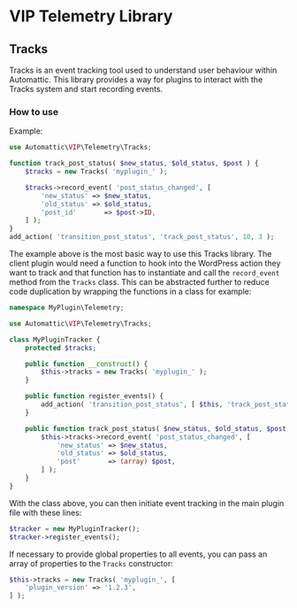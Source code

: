 # VIP Telemetry Library

## Tracks

Tracks is an event tracking tool used to understand user behaviour within Automattic. This library provides a way for plugins to interact with the Tracks system and start recording events.

### How to use

Example:

```php
use Automattic\VIP\Telemetry\Tracks;

function track_post_status( $new_status, $old_status, $post ) {
	$tracks = new Tracks( 'myplugin_' );

	$tracks->record_event( 'post_status_changed', [
		'new_status' => $new_status,
		'old_status' => $old_status,
		'post_id'       => $post->ID,
	] );
}
add_action( 'transition_post_status', 'track_post_status', 10, 3 );
```

The example above is the most basic way to use this Tracks library. The client plugin would need a function to hook into the WordPress action they want to track and that function has to instantiate and call the `record_event` method from the `Tracks` class. This can be abstracted further to reduce code duplication by wrapping the functions in a class for example:

```php
namespace MyPlugin\Telemetry;

use Automattic\VIP\Telemetry\Tracks;

class MyPluginTracker {
	protected $tracks;

	public function __construct() {
		$this->tracks = new Tracks( 'myplugin_' );
	}

	public function register_events() {
		add_action( 'transition_post_status', [ $this, 'track_post_status' ], 10, 3 );
	}

	public function track_post_status( $new_status, $old_status, $post ) {
		$this->tracks->record_event( 'post_status_changed', [
			'new_status' => $new_status,
			'old_status' => $old_status,
			'post'       => (array) $post,
		] );
	}
}
```

With the class above, you can then initiate event tracking in the main plugin file with these lines:

```php
$tracker = new MyPluginTracker();
$tracker->register_events();
```

If necessary to provide global properties to all events, you can pass an array of properties to the `Tracks` constructor:

```php
$this->tracks = new Tracks( 'myplugin_', [
    'plugin_version' => '1.2.3',
] );
```